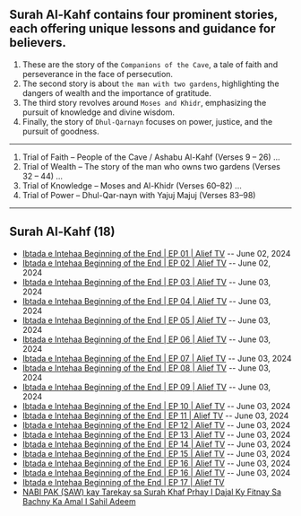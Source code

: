 ## Surah Al-Kahf contains four prominent stories, each offering unique lessons and guidance for believers.
1. These are the story of the `Companions of the Cave`, a tale of faith and perseverance in the face of persecution.
2. The second story is about `the man with two gardens`, highlighting the dangers of wealth and the importance of gratitude.
3. The third story revolves around `Moses and Khidr`, emphasizing the pursuit of knowledge and divine wisdom.
4. Finally, the story of `Dhul-Qarnayn` focuses on power, justice, and the pursuit of goodness. 

***

1. Trial of Faith – People of the Cave / Ashabu Al-Kahf (Verses 9 – 26) ...
2. Trial of Wealth – The story of the man who owns two gardens (Verses 32 – 44) ...
3. Trial of Knowledge – Moses and Al-Khidr (Verses 60–82) ...
4. Trial of Power – Dhul-Qar-nayn with Yajuj Majuj (Verses 83–98)

***

## Surah Al-Kahf (18)
* [Ibtada e Intehaa Beginning of the End  | EP 01 | Alief TV](https://www.youtube.com/watch?v=NcS6gECLdBo) -- June 02, 2024
* [Ibtada e Intehaa Beginning of the End  | EP 02 | Alief TV](https://www.youtube.com/watch?v=lhbsVPeld10) -- June 02, 2024
* [Ibtada e Intehaa Beginning of the End  | EP 03 | Alief TV](https://www.youtube.com/watch?v=qdFdxY39S7s) -- June 03, 2024
* [Ibtada e Intehaa Beginning of the End  | EP 04 | Alief TV](https://www.youtube.com/watch?v=iX6dvekkmgo) -- June 03, 2024
* [Ibtada e Intehaa Beginning of the End  | EP 05 | Alief TV](https://www.youtube.com/watch?v=Acr4IiIJ7nI) -- June 03, 2024
* [Ibtada e Intehaa Beginning of the End  | EP 06 | Alief TV](https://www.youtube.com/watch?v=2J3UXhu_8cI) -- June 03, 2024
* [Ibtada e Intehaa Beginning of the End  | EP 07 | Alief TV](https://www.youtube.com/watch?v=j2xrUx-NFgg) -- June 03, 2024
* [Ibtada e Intehaa Beginning of the End  | EP 08 | Alief TV](https://www.youtube.com/watch?v=SYS6VXyiwaU) -- June 03, 2024
* [Ibtada e Intehaa Beginning of the End  | EP 09 | Alief TV](https://www.youtube.com/watch?v=87QsHJd81KY) -- June 03, 2024
* [Ibtada e Intehaa Beginning of the End  | EP 10 | Alief TV](https://www.youtube.com/watch?v=eexobZep_9s) -- June 03, 2024
* [Ibtada e Intehaa Beginning of the End  | EP 11 | Alief TV](https://www.youtube.com/watch?v=vPcwsi9tRzI&t=1566s) -- June 03, 2024
* [Ibtada e Intehaa Beginning of the End  | EP 12 | Alief TV](https://www.youtube.com/watch?v=EtGjRuuoO80) -- June 03, 2024
* [Ibtada e Intehaa Beginning of the End  | EP 13 | Alief TV](https://www.youtube.com/watch?v=DpztbN1X9hQ) -- June 03, 2024
* [Ibtada e Intehaa Beginning of the End  | EP 14 | Alief TV](https://www.youtube.com/watch?v=KOh1ygcPTbo) -- June 03, 2024
* [Ibtada e Intehaa Beginning of the End  | EP 15 | Alief TV](https://www.youtube.com/watch?v=MO9mDOviKNU) -- June 03, 2024
* [Ibtada e Intehaa Beginning of the End  | EP 16 | Alief TV](https://www.youtube.com/watch?v=HmQVteQUoz0) -- June 03, 2024
* [Ibtada e Intehaa Beginning of the End  | EP 16 | Alief TV](https://www.youtube.com/watch?v=HmQVteQUoz0) -- June 03, 2024
* [Ibtada e Intehaa Beginning of the End  | EP 17 | Alief TV](https://www.youtube.com/watch?v=Fi1hTNDFrY4)
* [NABI PAK (SAW) kay Tarekay sa Surah Khaf Prhay I Dajal Ky Fitnay Sa Bachny Ka Amal I Sahil Adeem](https://www.youtube.com/watch?v=MjAOhpyTlxI)

